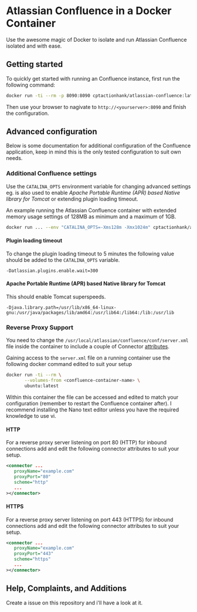 # Atlassian Confluence in a Docker Container

Use the awesome magic of Docker to isolate and run Atlassian Confluence isolated and with ease.

## Getting started

To quickly get started with running an Confluence instance, first run the following command:

```bash
docker run -ti --rm -p 8090:8090 cptactionhank/atlassian-confluence:latest
```

Then use your browser to nagivate to `http://<yourserver>:8090` and finish the configuration.

## Advanced configuration

Below is some documentation for additional configuration of the Confluence application, keep in mind this is the only tested configuration to suit own needs.

### Additional Confluence settings

Use the `CATALINA_OPTS` environment variable for changing advanced settings eg.
is also used to enable _Apache Portable Runtime (APR) based Native library for
Tomcat_ or extending plugin loading timeout.

An example running the Atlassian Confluence container with extended memory usage settings of 128MB as minimum and a maximum of 1GB.

```bash
docker run ... --env "CATALINA_OPTS=-Xms128m -Xmx1024m" cptactionhank/atlassian-confluence
```

#### Plugin loading timeout

To change the plugin loading timeout to 5 minutes the following value should be added to the `CATALINA_OPTS` variable.

```
-Datlassian.plugins.enable.wait=300
```

#### Apache Portable Runtime (APR) based Native library for Tomcat

This should enable Tomcat superspeeds.

```
-Djava.library.path=/usr/lib/x86_64-linux-gnu:/usr/java/packages/lib/amd64:/usr/lib64:/lib64:/lib:/usr/lib
```

### Reverse Proxy Support

You need to change the `/usr/local/atlassian/confluence/conf/server.xml` file inside the container to include a couple of Connector [attributes](http://tomcat.apache.org/tomcat-8.0-doc/config/http.html#Proxy_Support).

Gaining access to the `server.xml` file on a running container use the following docker command edited to suit your setup

```bash
docker run -ti --rm \
       --volumes-from <confluence-container-name> \
       ubuntu:latest
```

Within this container the file can be accessed and edited to match your configuration (remember to restart the Confluence container after). I recommend installing the Nano text editor unless you have the required knowledge to use vi.

#### HTTP

For a reverse proxy server listening on port 80 (HTTP) for inbound connections add and edit the following connector attributes to suit your setup.

```xml
<connector ...
   proxyName="example.com"
   proxyPort="80"
   scheme="http"
   ...
></connector>
```

#### HTTPS

For a reverse proxy server listening on port 443 (HTTPS) for inbound connections add and edit the following connector attributes to suit your setup.

```xml
<connector ...
   proxyName="example.com"
   proxyPort="443"
   scheme="https"
   ...
></connector>
```

## Help, Complaints, and Additions
Create a issue on this repository and i'll have a look at it.
